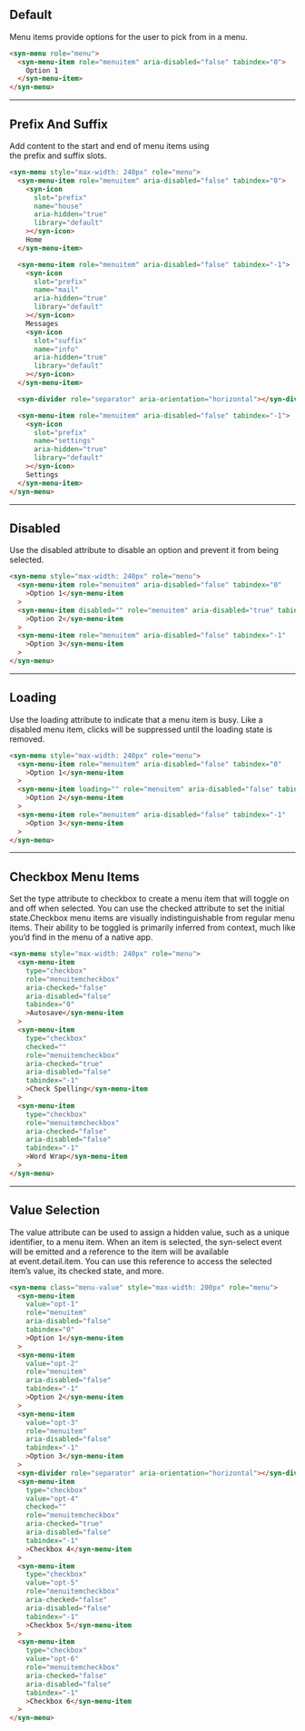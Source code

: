 
## Default

Menu items provide options for the user to pick from in a menu.

```html
<syn-menu role="menu">
  <syn-menu-item role="menuitem" aria-disabled="false" tabindex="0">
    Option 1
  </syn-menu-item>
</syn-menu>

```

---

## Prefix And Suffix

Add content to the start and end of menu items using the prefix and suffix slots.

```html
<syn-menu style="max-width: 240px" role="menu">
  <syn-menu-item role="menuitem" aria-disabled="false" tabindex="0">
    <syn-icon
      slot="prefix"
      name="house"
      aria-hidden="true"
      library="default"
    ></syn-icon>
    Home
  </syn-menu-item>

  <syn-menu-item role="menuitem" aria-disabled="false" tabindex="-1">
    <syn-icon
      slot="prefix"
      name="mail"
      aria-hidden="true"
      library="default"
    ></syn-icon>
    Messages
    <syn-icon
      slot="suffix"
      name="info"
      aria-hidden="true"
      library="default"
    ></syn-icon>
  </syn-menu-item>

  <syn-divider role="separator" aria-orientation="horizontal"></syn-divider>

  <syn-menu-item role="menuitem" aria-disabled="false" tabindex="-1">
    <syn-icon
      slot="prefix"
      name="settings"
      aria-hidden="true"
      library="default"
    ></syn-icon>
    Settings
  </syn-menu-item>
</syn-menu>

```

---

## Disabled

Use the disabled attribute to disable an option and prevent it from being selected.

```html
<syn-menu style="max-width: 240px" role="menu">
  <syn-menu-item role="menuitem" aria-disabled="false" tabindex="0"
    >Option 1</syn-menu-item
  >
  <syn-menu-item disabled="" role="menuitem" aria-disabled="true" tabindex="-1"
    >Option 2</syn-menu-item
  >
  <syn-menu-item role="menuitem" aria-disabled="false" tabindex="-1"
    >Option 3</syn-menu-item
  >
</syn-menu>

```

---

## Loading

Use the loading attribute to indicate that a menu item is busy. Like a disabled menu item, clicks will be suppressed until the loading state is removed.

```html
<syn-menu style="max-width: 240px" role="menu">
  <syn-menu-item role="menuitem" aria-disabled="false" tabindex="0"
    >Option 1</syn-menu-item
  >
  <syn-menu-item loading="" role="menuitem" aria-disabled="false" tabindex="-1"
    >Option 2</syn-menu-item
  >
  <syn-menu-item role="menuitem" aria-disabled="false" tabindex="-1"
    >Option 3</syn-menu-item
  >
</syn-menu>

```

---

## Checkbox Menu Items

Set the type attribute to checkbox to create a menu item that will toggle on and off when selected. You can use the checked attribute to set the initial state.Checkbox menu items are visually indistinguishable from regular menu items. Their ability to be toggled is primarily inferred from context, much like you’d find in the menu of a native app.

```html
<syn-menu style="max-width: 240px" role="menu">
  <syn-menu-item
    type="checkbox"
    role="menuitemcheckbox"
    aria-checked="false"
    aria-disabled="false"
    tabindex="0"
    >Autosave</syn-menu-item
  >
  <syn-menu-item
    type="checkbox"
    checked=""
    role="menuitemcheckbox"
    aria-checked="true"
    aria-disabled="false"
    tabindex="-1"
    >Check Spelling</syn-menu-item
  >
  <syn-menu-item
    type="checkbox"
    role="menuitemcheckbox"
    aria-checked="false"
    aria-disabled="false"
    tabindex="-1"
    >Word Wrap</syn-menu-item
  >
</syn-menu>

```

---

## Value Selection

The value attribute can be used to assign a hidden value, such as a unique identifier, to a menu item. When an item is selected, the syn-select event will be emitted and a reference to the item will be available at event.detail.item. You can use this reference to access the selected item’s value, its checked state, and more.

```html
<syn-menu class="menu-value" style="max-width: 200px" role="menu">
  <syn-menu-item
    value="opt-1"
    role="menuitem"
    aria-disabled="false"
    tabindex="0"
    >Option 1</syn-menu-item
  >
  <syn-menu-item
    value="opt-2"
    role="menuitem"
    aria-disabled="false"
    tabindex="-1"
    >Option 2</syn-menu-item
  >
  <syn-menu-item
    value="opt-3"
    role="menuitem"
    aria-disabled="false"
    tabindex="-1"
    >Option 3</syn-menu-item
  >
  <syn-divider role="separator" aria-orientation="horizontal"></syn-divider>
  <syn-menu-item
    type="checkbox"
    value="opt-4"
    checked=""
    role="menuitemcheckbox"
    aria-checked="true"
    aria-disabled="false"
    tabindex="-1"
    >Checkbox 4</syn-menu-item
  >
  <syn-menu-item
    type="checkbox"
    value="opt-5"
    role="menuitemcheckbox"
    aria-checked="false"
    aria-disabled="false"
    tabindex="-1"
    >Checkbox 5</syn-menu-item
  >
  <syn-menu-item
    type="checkbox"
    value="opt-6"
    role="menuitemcheckbox"
    aria-checked="false"
    aria-disabled="false"
    tabindex="-1"
    >Checkbox 6</syn-menu-item
  >
</syn-menu>

```
